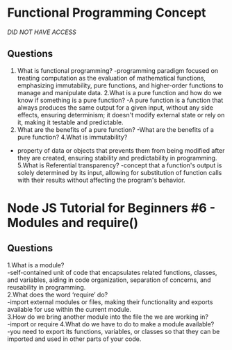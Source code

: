 # Functional Programming Concept  
*DID NOT HAVE ACCESS*  
## Questions  
1. What is functional programming?
-programming paradigm focused on treating computation as the evaluation of mathematical functions, emphasizing immutability, pure functions, and higher-order functions to manage and manipulate data.
2.What is a pure function and how do we know if something is a pure function?
-A pure function is a function that always produces the same output for a given input, without any side effects, ensuring determinism; it doesn't modify external state or rely on it, making it testable and predictable.
3. What are the benefits of a pure function?
-What are the benefits of a pure function?
4.What is immutability?
- property of data or objects that prevents them from being modified after they are created, ensuring stability and predictability in programming.
5.What is Referential transparency?
-concept that a function's output is solely determined by its input, allowing for substitution of function calls with their results without affecting the program's behavior.

# Node JS Tutorial for Beginners #6 - Modules and require()  
## Questions  
1.What is a module?  
-self-contained unit of code that encapsulates related functions, classes, and variables, aiding in code organization, separation of concerns, and reusability in programming.  
2.What does the word ‘require’ do?  
-import external modules or files, making their functionality and exports available for use within the current module.  
3.How do we bring another module into the file the we are working in?  
-import or require
4.What do we have to do to make a module available?  
-you need to export its functions, variables, or classes so that they can be imported and used in other parts of your code.  













